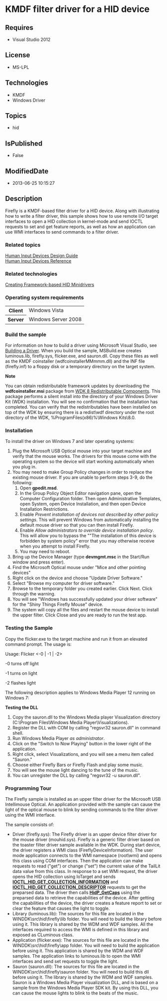 # KMDF filter driver for a HID device
## Requires
* Visual Studio 2012
## License
* MS-LPL
## Technologies
* KMDF
* Windows Driver
## Topics
* hid
## IsPublished
* False
## ModifiedDate
* 2013-06-25 10:15:27
## Description

<div id="mainSection">
<p>Firefly is a KMDF-based filter driver for a HID device. Along with illustrating how to write a filter driver, this sample shows how to use remote I/O target interfaces to open a HID collection in kernel-mode and send IOCTL requests to set and get feature
 reports, as well as how an application can use WMI interfaces to send commands to a filter driver.</p>
<h3><a id="related_topics"></a>Related topics</h3>
<dl><dt><a href="http://msdn.microsoft.com/en-us/library/windows/hardware/ff539952">Human Input Devices Design Guide</a>
</dt><dt><a href="http://msdn.microsoft.com/en-us/library/windows/hardware/ff539956">Human Input Devices Reference</a>
</dt></dl>
<h3>Related technologies</h3>
<a href="http://msdn.microsoft.com/en-us/library/windows/hardware/ff540774">Creating Framework-based HID Minidrivers</a>
<h3>Operating system requirements</h3>
<table>
<tbody>
<tr>
<th>Client</th>
<td><dt>Windows&nbsp;Vista </dt></td>
</tr>
<tr>
<th>Server</th>
<td><dt>Windows Server&nbsp;2008 </dt></td>
</tr>
</tbody>
</table>
<h3>Build the sample</h3>
<p>For information on how to build a driver using Microsoft Visual Studio, see <a href="http://msdn.microsoft.com/en-us/library/windows/hardware/ff554644">
Building a Driver</a>. When you build the sample, MSBuild.exe creates luminous.lib, firefly.sys, flicker.exe, and sauron.dll. Copy these files as well as the KMDF coinstaller (wdfcoinstallerMMmmm.dll) and the INF file (firefly.inf) to a floppy disk or a temporary
 directory on the target system.</p>
<p class="note"><b>Note</b>&nbsp;&nbsp; </p>
<p class="note">You can obtain redistributable framework updates by downloading the
<b>wdfcoinstaller.msi</b> package from <a href="http://go.microsoft.com/fwlink/p/?LinkID=226396">
WDK 8 Redistributable Components</a>. This package performs a silent install into the directory of your Windows Driver Kit (WDK) installation. You will see no confirmation that the installation has completed. You can verify that the redistributables have been
 installed on top of the WDK by ensuring there is a redist\wdf directory under the root directory of the WDK, %ProgramFiles(x86)%\Windows Kits\8.0.</p>
<p></p>
<h3><a id="installation"></a><a id="INSTALLATION"></a>Installation</h3>
<p>To install the driver on Windows&nbsp;7 and later operating systems: </p>
<ol>
<li>Plug the Microsoft USB Optical mouse into your target machine and verify that the mouse works. The drivers for this mouse come with the operating system so the device will start working automatically when you plug in.
</li><li>You may need to make Group Policy changes in order to replace the existing mouse driver. If you are unable to perform steps 3-9, do the following:
<ol>
<li>Open <b>gpedit.msd</b>. </li><li>In the Group Policy Object Editor navigation pane, open the Computer Configuration folder. Then open Administrative Templates, open System, open Device Installation, and then open Device Installation Restrictions.
</li><li>Enable <i>Prevent installation of devices not described by other policy settings</i>. This will prevent Windows from automatically installing the default mouse driver so that you can then install Firefly.
</li><li>Enable <i>Allow administrators to override device installation policy</i>. This will allow you to bypass the &quot;&quot;The installation of this device is forbidden by system policy&quot; error that you may otherwise receive when you attempt to install Firefly.
</li><li>You may need to reboot. </li></ol>
</li><li>Bring up the Device Manager (type <b>devmgmt.msc</b> in the Start/Run window and press enter).
</li><li>Find the Microsoft Optical mouse under &quot;Mice and other pointing devices&quot; </li><li>Right click on the device and choose &quot;Update Driver Software.&quot; </li><li>Select &quot;Browse my computer for driver software.&quot; </li><li>Browse to the temporary folder you created earlier. Click Next. Click through the warning.
</li><li>You will see &quot;Windows has successfully updated your driver software&quot; for the &quot;Shiny Things Firefly Mouse&quot; device.
</li><li>The system will copy all the files and restart the mouse device to install the upper filter. Click Close and you are ready to run the test app.
</li></ol>
<p></p>
<h3><a id="_______Testing_the_Sample______"></a><a id="_______testing_the_sample______"></a><a id="_______TESTING_THE_SAMPLE______"></a>Testing the Sample
</h3>
<p>Copy the flicker.exe to the target machine and run it from an elevated command prompt. The usage is:</p>
<p>Usage: Flicker &lt;-0 | -1 | -2&gt;</p>
<p>-0 turns off light</p>
<p>-1 turns on light</p>
<p>-2 flashes light</p>
<p>The following description applies to Windows Media Player 12 running on Windows&nbsp;7:</p>
<p class="proch"><b>Testing the DLL</b></p>
<ol>
<li>Copy the sauron.dll to the Windows Media player Visualization directory (C:\Program Files\Windows Media Player\Visualizations).
</li><li>Register the DLL with COM by calling &quot;regsvr32 sauron.dll&quot; in command shell. </li><li>Run Windows Media Player <i>as administrator</i>. </li><li>Click on the &quot;Switch to Now Playing&quot; button in the lower right of the application.
</li><li>Right click, select Visualizations, and you will see a menu item called &quot;Sauron.&quot;
</li><li>Choose either Firefly Bars or Firefly Flash and play some music. </li><li>You will see the mouse light dancing to the tune of the music. </li><li>You can unregister the DLL by calling &quot;regsvr32 -u sauron.dll&quot;. </li></ol>
<h3><a id="Programming_Tour"></a><a id="programming_tour"></a><a id="PROGRAMMING_TOUR"></a>Programming Tour</h3>
<p>The Firefly sample is installed as an upper filter driver for the Microsoft USB Intellimouse Optical. An application provided with the sample can cause the light of the optical mouse to blink by sending commands to the filter driver using the WMI interface.</p>
<p>The sample consists of: </p>
<ul>
<li>Driver (firefly.sys): The Firefly driver is an upper device filter driver for the mouse driver (mouhid.sys). Firefly is a generic filter driver based on the toaster filter driver sample available in the WDK. During start device, the driver registers a WMI
 class (FireflyDeviceInformation). The user mode application connects to the WMI namespace (root\wmi) and opens this class using COM interfaces. Then the application can make requests to read (&quot;get&quot;) or change (&quot;set&quot;) the current value of the TailLit data value
 from this class. In response to a set WMI request, the driver opens the HID collection using IoTarget and sends
<a href="http://msdn.microsoft.com/en-us/library/windows/hardware/ff541092"><b>IOCTL_HID_GET_COLLECTION_INFORMATION</b></a> and
<a href="http://msdn.microsoft.com/en-us/library/windows/hardware/ff541089"><b>IOCTL_HID_GET_COLLECTION_DESCRIPTOR</b></a> requests to get the preparsed data. The driver then calls
<a href="http://msdn.microsoft.com/en-us/library/windows/hardware/ff539715"><b>HidP_GetCaps</b></a> using the preparsed data to retrieve the capabilities of the device. After getting the capabilities of the device, the driver creates a feature report to set
 or clear the feature that causes the light to toggle. </li><li>Library (luminous.lib): The sources for this file are located in the WINDDK\src\hid\firefly\lib folder. You will need to build the library before using it. This library is shared by the WDM and WDF samples. All the interfaces required to access the WMI
 is defined in this library and exposed as CLuminous class. </li><li>Application (flicker.exe): The sources for this file are located in the WINDDK\src\hid\firefly\app folder. You will need to build the application before using it. This application is shared by the WDM and WDF samples. The application links to luminous.lib
 to open the WMI interfaces and send set requests to toggle the light. </li><li>Sauron (sauron.dll): The sources for this file are located in the WINDDK\src\hid\firefly\sauron folder. You will need to build this dll before using it. The library is shared by the WDM and WDF samples. Sauron is a Windows Media Player visualization DLL,
 and is based on a sample from the Windows Media Player SDK kit. By using this DLL, you can cause the mouse lights to blink to the beats of the music.
</li></ul>
<p></p>
</div>
